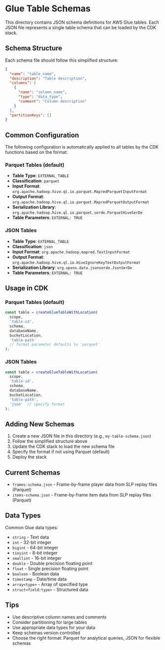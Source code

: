 # Glue Table Schemas

This directory contains JSON schema definitions for AWS Glue tables. Each JSON file represents a single table schema that can be loaded by the CDK stack.

## Schema Structure

Each schema file should follow this simplified structure:

```json
{
  "name": "table_name",
  "description": "Table description",
  "columns": [
    {
      "name": "column_name",
      "type": "data_type",
      "comment": "Column description"
    }
  ],
  "partitionKeys": []
}
```

## Common Configuration

The following configuration is automatically applied to all tables by the CDK functions based on the format:

### Parquet Tables (default)
- **Table Type**: `EXTERNAL_TABLE`
- **Classification**: `parquet`
- **Input Format**: `org.apache.hadoop.hive.ql.io.parquet.MapredParquetInputFormat`
- **Output Format**: `org.apache.hadoop.hive.ql.io.parquet.MapredParquetOutputFormat`
- **Serialization Library**: `org.apache.hadoop.hive.ql.io.parquet.serde.ParquetHiveSerDe`
- **Table Parameters**: `EXTERNAL: TRUE`

### JSON Tables
- **Table Type**: `EXTERNAL_TABLE`
- **Classification**: `json`
- **Input Format**: `org.apache.hadoop.mapred.TextInputFormat`
- **Output Format**: `org.apache.hadoop.hive.ql.io.HiveIgnoreKeyTextOutputFormat`
- **Serialization Library**: `org.openx.data.jsonserde.JsonSerDe`
- **Table Parameters**: `EXTERNAL: TRUE`

## Usage in CDK

### Parquet Tables (default)
```typescript
const table = createGlueTableWithLocation(
  scope,
  'table-id',
  schema,
  databaseName,
  bucketLocation,
  'table-path'
  // format parameter defaults to 'parquet'
);
```

### JSON Tables
```typescript
const table = createGlueTableWithLocation(
  scope,
  'table-id',
  schema,
  databaseName,
  bucketLocation,
  'table-path',
  'json'  // specify format
);
```

## Adding New Schemas

1. Create a new JSON file in this directory (e.g., `my-table-schema.json`)
2. Follow the simplified structure above
3. Update the CDK stack to load the new schema file
4. Specify the format if not using Parquet (default)
5. Deploy the stack

## Current Schemas

- `frames-schema.json` - Frame-by-frame player data from SLP replay files (Parquet)
- `items-schema.json` - Frame-by-frame item data from SLP replay files (Parquet)

## Data Types

Common Glue data types:
- `string` - Text data
- `int` - 32-bit integer
- `bigint` - 64-bit integer
- `tinyint` - 8-bit integer
- `smallint` - 16-bit integer
- `double` - Double precision floating point
- `float` - Single precision floating point
- `boolean` - Boolean data
- `timestamp` - Date/time data
- `array<type>` - Array of specified type
- `struct<field:type>` - Structured data

## Tips

- Use descriptive column names and comments
- Consider partitioning for large tables
- Use appropriate data types for your data
- Keep schemas version controlled
- Choose the right format: Parquet for analytical queries, JSON for flexible schemas 